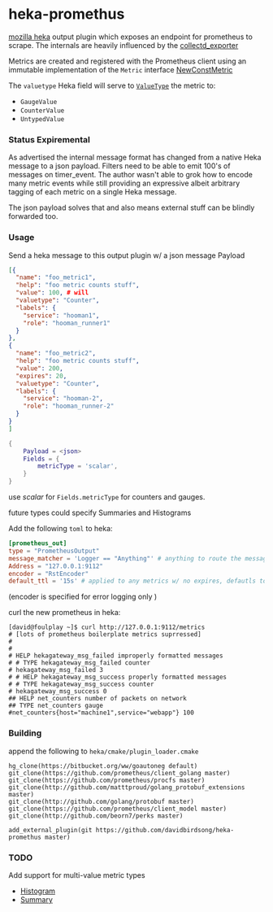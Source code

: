 # heka-promethus

[mozilla heka](https://github.com/mozilla-services/heka) output plugin which exposes an endpoint for prometheus to scrape. The internals are heavily influenced by the [collectd_exporter](https://github.com/prometheus/collectd_exporter)

Metrics are created and registered with the Prometheus client using an immutable implementation of the ```Metric``` interface [NewConstMetric](http://godoc.org/github.com/prometheus/client_golang/prometheus#NewConstMetric)

The ```valuetype``` Heka field will serve to [```ValueType```](http://godoc.org/github.com/prometheus/client_golang/prometheus#ValueType) the metric to: 
- ```GaugeValue```
- ```CounterValue```
-  ```UntypedValue```

### Status Expiremental
As advertised the internal message format has changed from a native Heka message to a json payload. Filters need to be able to emit 100's of messages on timer_event. The author wasn't able to grok how to encode many metric events while still providing an expressive albeit arbitrary tagging of each metric on a single Heka message.

The json payload solves that and also means external stuff can be blindly forwarded too.

### Usage
Send a heka message to this output plugin w/ a json message Payload 
```json
[{
  "name": "foo_metric1",
  "help": "foo metric counts stuff",
  "value": 100, # will 
  "valuetype": "Counter",
  "labels": {
    "service": "hooman1",
    "role": "hooman_runner1"
  }
},
{
  "name": "foo_metric2",
  "help": "foo metric counts stuff",
  "value": 200,
  "expires": 20,
  "valuetype": "Counter",
  "labels": {
    "service": "hooman-2",
    "role": "hooman_runner-2"
  }
}
]
```

```lua
{
	Payload = <json>
	Fields = {
		metricType = 'scalar',
	}
}

```
use *scalar* for ```Fields.metricType``` for counters and gauges.

future types could specify Summaries and Histograms

Add the following ```toml``` to heka:
```toml
[prometheus_out]
type = "PrometheusOutput"
message_matcher = 'Logger == "Anything"' # anything to route the message properly here
Address = "127.0.0.1:9112"
encoder = "RstEncoder"
default_ttl = '15s' # applied to any metrics w/ no expires, defautls to 90s

```
(encoder is specified for error logging only )


curl the new prometheus in heka:
```
[david@foulplay ~]$ curl http://127.0.0.1:9112/metrics  
# [lots of prometheus boilerplate metrics suprressed]
#
#
# HELP hekagateway_msg_failed improperly formatted messages
# # TYPE hekagateway_msg_failed counter
# hekagateway_msg_failed 3
# # HELP hekagateway_msg_success properly formatted messages
# # TYPE hekagateway_msg_success counter
# hekagateway_msg_success 0
## HELP net_counters number of packets on network
## TYPE net_counters gauge
#net_counters{host="machine1",service="webapp"} 100
```
### Building
append the following to ```heka/cmake/plugin_loader.cmake```
```
hg_clone(https://bitbucket.org/ww/goautoneg default)
git_clone(https://github.com/prometheus/client_golang master)
git_clone(https://github.com/prometheus/procfs master)
git_clone(http://github.com/matttproud/golang_protobuf_extensions master)
git_clone(http://github.com/golang/protobuf master)
git_clone(https://github.com/prometheus/client_model master)
git_clone(http://github.com/beorn7/perks master)

add_external_plugin(git https://github.com/davidbirdsong/heka-promethus master)
```
### TODO
Add support for multi-value metric types
-  [Histogram](http://godoc.org/github.com/prometheus/client_golang/prometheus#NewConstHistogram)
-  [Summary](http://godoc.org/github.com/prometheus/client_golang/prometheus#NewConstSummary)
